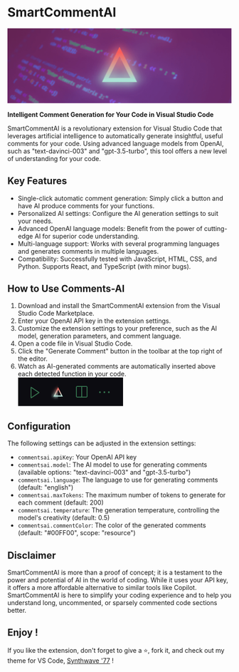 # SmartCommentAI

![SmartCommentAI Banner](/AI.png)

**Intelligent Comment Generation for Your Code in Visual Studio Code**

SmartCommentAI is a revolutionary extension for Visual Studio Code that leverages artificial intelligence to automatically generate insightful, useful comments for your code. Using advanced language models from OpenAI, such as "text-davinci-003" and "gpt-3.5-turbo", this tool offers a new level of understanding for your code.

## Key Features

- Single-click automatic comment generation: Simply click a button and have AI produce comments for your functions.
- Personalized AI settings: Configure the AI generation settings to suit your needs.
- Advanced OpenAI language models: Benefit from the power of cutting-edge AI for superior code understanding.
- Multi-language support: Works with several programming languages and generates comments in multiple languages.
- Compatibility: Successfully tested with JavaScript, HTML, CSS, and Python. Supports React, and TypeScript (with minor bugs).

## How to Use Comments-AI

1. Download and install the SmartCommentAI extension from the Visual Studio Code Marketplace.
2. Enter your OpenAI API key in the extension settings.
3. Customize the extension settings to your preference, such as the AI model, generation parameters, and comment language.
4. Open a code file in Visual Studio Code.
5. Click the "Generate Comment" button in the toolbar at the top right of the editor.
6. Watch as AI-generated comments are automatically inserted above each detected function in your code.
![Comments-AI Preview](/preview1.png)

## Configuration

The following settings can be adjusted in the extension settings:

- `commentsai.apiKey`: Your OpenAI API key
- `commentsai.model`: The AI model to use for generating comments (available options: "text-davinci-003" and "gpt-3.5-turbo")
- `commentsai.language`: The language to use for generating comments (default: "english")
- `commentsai.maxTokens`: The maximum number of tokens to generate for each comment (default: 200)
- `commentsai.temperature`: The generation temperature, controlling the model's creativity (default: 0.5)
- `commentsai.commentColor`: The color of the generated comments (default: "#00FF00", scope: "resource")

## Disclaimer

SmartCommentAI is more than a proof of concept; it is a testament to the power and potential of AI in the world of coding. While it uses your API key, it offers a more affordable alternative to similar tools like Copilot. SmartCommentAI is here to simplify your coding experience and to help you understand long, uncommented, or sparsely commented code sections better.

## Enjoy !

If you like the extension, don't forget to give a ⭐️, fork it, and check out my theme for VS Code, [Synthwave '77](https://github.com/SBigz/Synthwave-2077) !
